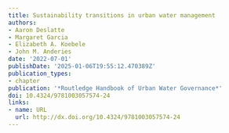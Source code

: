 ```yaml
---
title: Sustainability transitions in urban water management
authors:
- Aaron Deslatte
- Margaret Garcia
- Elizabeth A. Koebele
- John M. Anderies
date: '2022-07-01'
publishDate: '2025-01-06T19:55:12.470389Z'
publication_types:
- chapter
publication: '*Routledge Handbook of Urban Water Governance*'
doi: 10.4324/9781003057574-24
links:
- name: URL
  url: http://dx.doi.org/10.4324/9781003057574-24
---
```

